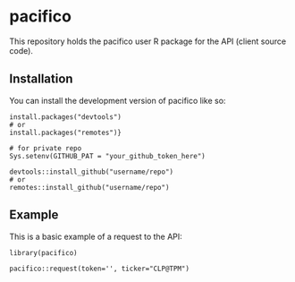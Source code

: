 
# pacifico

<!-- badges: start -->
<!-- badges: end -->

This repository holds the pacifico user R package for the API (client source code).

## Installation

You can install the development version of pacifico like so:
``` 
install.packages("devtools")
# or
install.packages("remotes")}

# for private repo
Sys.setenv(GITHUB_PAT = "your_github_token_here")

devtools::install_github("username/repo")
# or
remotes::install_github("username/repo")
``` 

## Example

This is a basic example of a request to the API:
``` 
library(pacifico)

pacifico::request(token='', ticker="CLP@TPM")

``` 


